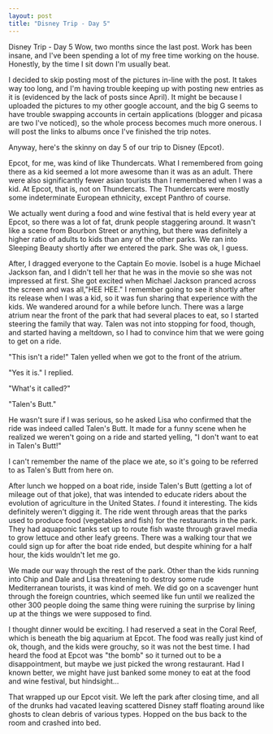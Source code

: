 ```yaml
---
layout: post
title: "Disney Trip - Day 5"
---
```


Disney Trip - Day 5
Wow, two months since the last post. Work has been insane, and I've been spending a lot of my free time working on the house. Honestly, by the time I sit down I'm usually beat.

I decided to skip posting most of the pictures in-line with the post. It takes way too long, and I'm having trouble keeping up with posting new entries as it is (evidenced by the lack of posts since April). It might be because I uploaded the pictures to my other google account, and the big G seems to have trouble swapping accounts in certain applications (blogger and picasa are two I've noticed), so the whole process becomes much more onerous. I will post the links to albums once I've finished the trip notes.

Anyway, here's the skinny on day 5 of our trip to Disney (Epcot).

Epcot, for me, was kind of like Thundercats. What I remembered from going there as a kid seemed a lot more awesome than it was as an adult. There were also significantly fewer asian tourists than I remembered when I was a kid. At Epcot, that is, not on Thundercats. The Thundercats were mostly some indeterminate European ethnicity, except Panthro of course.

We actually went during a food and wine festival that is held every year at Epcot, so there was a lot of fat, drunk people staggering around. It wasn't like a scene from Bourbon Street or anything, but there was definitely a higher ratio of adults to kids than any of the other parks.
We ran into Sleeping Beauty shortly after we entered the park. She was ok, I guess.

After, I dragged everyone to the Captain Eo movie. Isobel is a huge Michael Jackson fan, and I didn't tell her that he was in the movie so she was not impressed at first. She got excited when Michael Jackson pranced across the screen and was all,"HEE HEE." I remember going to see it shortly after its release when I was a kid, so it was fun sharing that experience with the kids.
We wandered around for a while before lunch. There was a large atrium near the front of the park that had several places to eat, so I started steering the family that way. Talen was not into stopping for food, though, and started having a meltdown, so I had to convince him that we were going to get on a ride.

"This isn't a ride!" Talen yelled when we got to the front of the atrium.

"Yes it is." I replied.

"What's it called?"

"Talen's Butt."

He wasn't sure if I was serious, so he asked Lisa who confirmed that the ride was indeed called Talen's Butt. It made for a funny scene when he realized we weren't going on a ride and started yelling, "I don't want to eat in Talen's Butt!"

I can't remember the name of the place we ate, so it's going to be referred to as Talen's Butt from here on.

After lunch we hopped on a boat ride, inside Talen's Butt (getting a lot of mileage out of that joke), that was intended to educate riders about the evolution of agriculture in the United States. *I* found it interesting. The kids definitely weren't digging it. The ride went through areas that the parks used to produce food (vegetables and fish) for the restaurants in the park. They had aquaponic tanks set up to route fish waste through gravel media to grow lettuce and other leafy greens. There was a walking tour that we could sign up for after the boat ride ended, but despite whining for a half hour, the kids wouldn't let me go.

We made our way through the rest of the park. Other than the kids running into Chip and Dale and Lisa threatening to destroy some rude Mediterranean tourists, it was kind of meh. We did go on a scavenger hunt through the foreign countries, which seemed like fun until we realized the other 300 people doing the same thing were ruining the surprise by lining up at the things we were supposed to find.

I thought dinner would be exciting. I had reserved a seat in the Coral Reef, which is beneath the big aquarium at Epcot. The food was really just kind of ok, though, and the kids were grouchy, so it was not the best time. I had heard the food at Epcot was "the bomb" so it turned out to be a disappointment, but maybe we just picked the wrong restaurant. Had I known better, we might have just banked some money to eat at the food and wine festival, but hindsight...

That wrapped up our Epcot visit. We left the park after closing time, and all of the drunks had vacated leaving scattered Disney staff floating around like ghosts to clean debris of various types. Hopped on the bus back to the room and crashed into bed.

